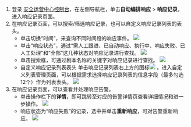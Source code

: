 1. 登录 [安全运营中心控制台](https://console.cloud.tencent.com/ssav2/soar)，在左侧导航栏，单击**自动编排响应** > **响应记录**，进入响应记录页面。
2. 在响应记录页面，可以搜索/筛选响应记录，也可以自定义响应记录列表的表头。
   - 单击切换“时间”，来查询不同时间段的响应事件。
![](https://main.qcloudimg.com/raw/bb9f7714fc7f9487c821a4691cfb797b.png)
   - 单击“响应状态”，通过“需人工跟进、已自动响应、执行中、响应失败、已人工处理”和“全部”这几种状态对响应记录进行查找。
![](https://qcloudimg.tencent-cloud.cn/raw/e030482979bd09dde10a7aaf52e4aab4.png)
   - 单击搜索框，可通过剧本名称的关键字对响应记录进行查找。
![](https://qcloudimg.tencent-cloud.cn/raw/67c0b0563b908b3e9c9fbdd003b79cae.png)
   - 自定义响应记录列表表头
单击响应记录列表右上方的图标![](https://qcloudimg.tencent-cloud.cn/raw/1e36465fd7661f5670743cea9c7cc1a0.png) ，进入自定义列表管理页面，可以根据需求选择响应记录列表的信息字段（最多勾选12个）作为列表表头。
![](https://qcloudimg.tencent-cloud.cn/raw/0ebfa4dc18a19e6699f00d4580f3f684.png)
3. 在响应记录页面，可以查看并处理响应告警。
   - 单击操作栏下的**详情**，即可跳转至对应的告警详情页查看详细情况和进一步操作。
![](https://qcloudimg.tencent-cloud.cn/raw/67edbf937d76daac95c7f229e6dbcdec.png)
   - 响应状态为“响应失败”的记录，选中并单击**重新响应**，可对告警重新响应。
![](https://qcloudimg.tencent-cloud.cn/raw/950810e155369a95808c28250a966f68.png)
